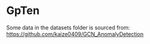 # GpTen

Some data in the datasets folder is sourced from: https://github.com/kaize0409/GCN_AnomalyDetection
